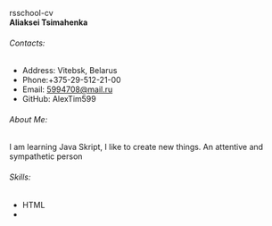  rsschool-cv <br>
**Aliaksei Tsimahenka**
 ###### Contacts:
 * Address: Vitebsk, Belarus
 * Phone:+375-29-512-21-00
 * Email: 5994708@mail.ru
 * GitHub: AlexTim599
 ###### About Me:
 I am learning Java Skript, I like to create new things. An attentive and sympathetic person
 ###### Skills:
 * HTML
 * 
